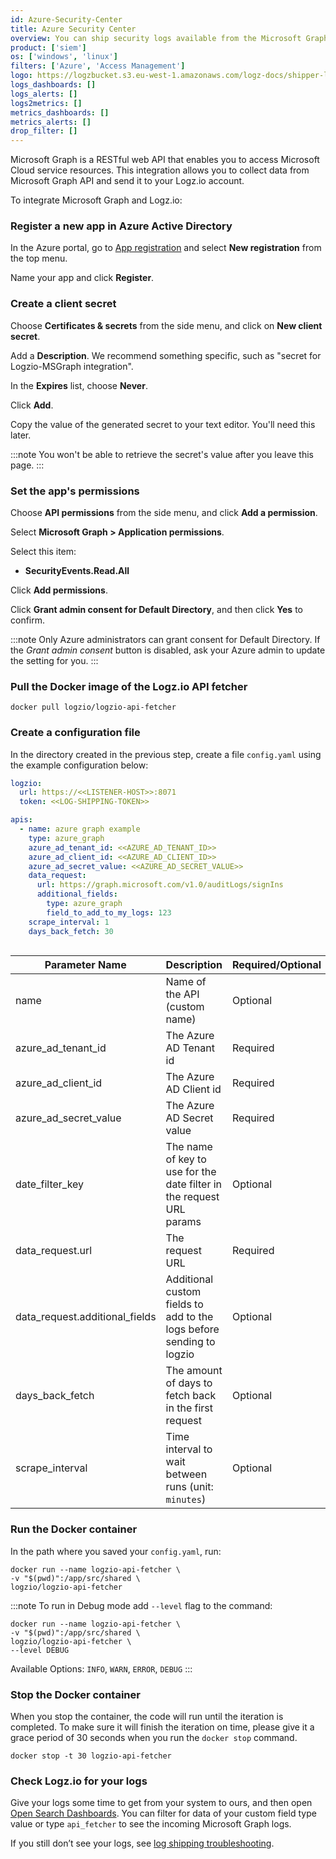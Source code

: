 ```yaml
---
id: Azure-Security-Center
title: Azure Security Center
overview: You can ship security logs available from the Microsoft Graph APIs with Logzio api fetcher.
product: ['siem']
os: ['windows', 'linux']
filters: ['Azure', 'Access Management']
logo: https://logzbucket.s3.eu-west-1.amazonaws.com/logz-docs/shipper-logos/azure.svg
logs_dashboards: []
logs_alerts: []
logs2metrics: []
metrics_dashboards: []
metrics_alerts: []
drop_filter: []
---
```


Microsoft Graph is a RESTful web API that enables you to access Microsoft Cloud service resources. This integration allows you to collect data from Microsoft Graph API and send it to your Logz.io account.

To integrate Microsoft Graph and Logz.io:

### Register a new app in Azure Active Directory

In the Azure portal, go to [App registration](https://portal.azure.com/#blade/Microsoft_AAD_RegisteredApps/ApplicationsListBlade) and select **New registration** from the top menu.

Name your app and click **Register**.

### Create a client secret

Choose **Certificates & secrets** from the side menu, and click on **New client secret**.

Add a **Description**.
We recommend something specific, such as "secret for Logzio-MSGraph integration".

In the **Expires** list, choose **Never**.

Click **Add**.

Copy the value of the generated secret to your text editor.
You'll need this later.

:::note
You won't be able to retrieve the secret's value after you leave this page.
:::
 

### Set the app's permissions

Choose **API permissions** from the side menu, and click **Add a permission**.

Select **Microsoft Graph > Application permissions**.

Select this item:

* **SecurityEvents.Read.All**

Click **Add permissions**.

Click **Grant admin consent for Default Directory**, and then click **Yes** to confirm.

:::note
Only Azure administrators can grant consent for Default Directory. If the _Grant admin consent_ button is disabled, ask your Azure admin to update the setting for you.
:::
 


### Pull the Docker image of the Logz.io API fetcher

```shell
docker pull logzio/logzio-api-fetcher
```

### Create a configuration file

In the directory created in the previous step, create a file `config.yaml` using the example configuration below:

```yaml
logzio:
  url: https://<<LISTENER-HOST>>:8071
  token: <<LOG-SHIPPING-TOKEN>>

apis:
  - name: azure graph example
    type: azure_graph
    azure_ad_tenant_id: <<AZURE_AD_TENANT_ID>>
    azure_ad_client_id: <<AZURE_AD_CLIENT_ID>>
    azure_ad_secret_value: <<AZURE_AD_SECRET_VALUE>>
    data_request:
      url: https://graph.microsoft.com/v1.0/auditLogs/signIns
      additional_fields:
        type: azure_graph
        field_to_add_to_my_logs: 123
    scrape_interval: 1
    days_back_fetch: 30
  
```

| Parameter Name        | Description                                                                                         | Required/Optional | Default     |
|-----------------------|-----------------------------------------------------------------------------------------------------|-------------------|-------------|
| name                  | Name of the API (custom name)                                                                       | Optional          | `azure api` |
| azure_ad_tenant_id    | The Azure AD Tenant id                                                                              | Required          | -           |
| azure_ad_client_id    | The Azure AD Client id                                                                              | Required          | -           |
| azure_ad_secret_value | The Azure AD Secret value                                                                           | Required          | -           |
| date_filter_key                | The name of key to use for the date filter in the request URL params | Optional          | `createdDateTime` |
| data_request.url               | The request URL                                                      | Required          | -                 |
| data_request.additional_fields | Additional custom fields to add to the logs before sending to logzio | Optional          | -                 |
| days_back_fetch       | The amount of days to fetch back in the first request                                               | Optional          | 1 (day)     |
| scrape_interval       | Time interval to wait between runs (unit: `minutes`)                                                | Optional          | 1 (minute)  |


### Run the Docker container
In the path where you saved your `config.yaml`, run:

```shell
docker run --name logzio-api-fetcher \
-v "$(pwd)":/app/src/shared \
logzio/logzio-api-fetcher
```

:::note
To run in Debug mode add `--level` flag to the command:
```shell
docker run --name logzio-api-fetcher \
-v "$(pwd)":/app/src/shared \
logzio/logzio-api-fetcher \
--level DEBUG
```
Available Options: `INFO`, `WARN`, `ERROR`, `DEBUG`
:::

### Stop the Docker container

When you stop the container, the code will run until the iteration is completed. To make sure it will finish the iteration on time, please give it a grace period of 30 seconds when you run the `docker stop` command.

```shell
docker stop -t 30 logzio-api-fetcher
```

### Check Logz.io for your logs

Give your logs some time to get from your system to ours,
and then open [Open Search Dashboards](https://app.logz.io/#/dashboard/osd). You can filter for data of your custom field type value or type `api_fetcher` to see the incoming Microsoft Graph logs.

If you still don’t see your logs, see [log shipping troubleshooting](https://docs.logz.io/docs/user-guide/log-management/troubleshooting/log-shipping-troubleshooting).
